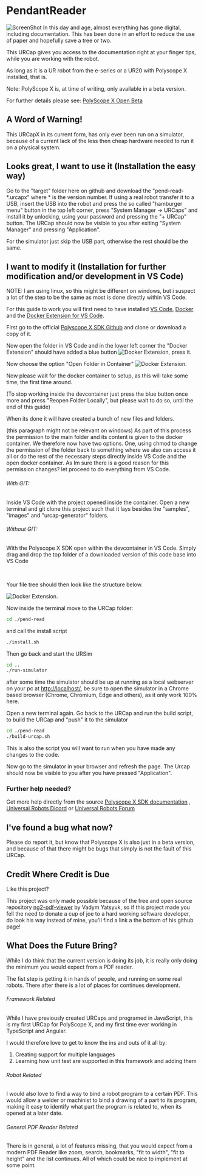 # PendantReader
![ScreenShot](documentation/pictures/ScreenCap.png "Example of Usage")
In this day and age, almost everything has gone digital, including documentation. This has been done in an effort to reduce the use of paper and hopefully save a tree or two.

This URCap gives you access to the documentation right at your finger tips, while you are working with the robot.

As long as it is a UR robot from the e-series or a UR20 with Polyscope X installed, that is.

Note:
PolyScope X is, at time of writing, only available in a beta version.

For further details please see: [PolyScope X Open Beta ](https://forum.universal-robots.com/t/polyscope-x-open-beta-announcement/36988)

## A Word of Warning!

This URCapX in its current form, has only ever been run on a simulator, because of a current lack of the less then cheap hardware needed to run it on a physical system.

## Looks great, I want to use it (Installation the easy way)

Go to the "target" folder here on github and download the "pend-read-\*.urcapx" where * is the version number.
If using a real robot transfer it to a USB, insert the USB into the robot and press the so called "hamburger menu" button in the top left corner, press "System Manager -> URCaps" and install it by unlocking, using your password and pressing the "+ URCap" button.
The URCap should now be visible to you after exiting "System Manager" and pressing "Application".

For the simulator just skip the USB part, otherwise the rest should be the same.

## I want to modify it (Installation for further modification and/or development in VS Code)

NOTE: I am using linux, so this might be different on windows, but i suspect a lot of the step to be the same as most is done directly within VS Code.

For this guide to work you will first need to have installed [VS Code](https://code.visualstudio.com/), [Docker](https://code.visualstudio.com/docs/devcontainers/tutorial#_install-docker) and the [Docker Extension for VS Code](https://code.visualstudio.com/docs/devcontainers/tutorial#_install-the-extension).

First go to the official [Polyscope X SDK Github](https://github.com/UniversalRobots/PolyScopeX_URCap_SDK) and clone or download a copy of it.

Now open the folder in VS Code and in the lower left corner the "Docker Extension" should have added a blue button ![Docker Extension](documentation/pictures/DockerExtension.png "Docker Extension Button"), press it.

Now choose the option "Open Folder in Container" ![Docker Extension](documentation/pictures/OpenInContainer.png "Docker Extension Drop Down").

Now please wait for the docker container to setup, as this will take some time, the first time around.

(To stop working inside the devcontainer just press the blue button once more and press "Reopen Folder Locally", but please wait to do so, until the end of this guide)

When its done it will have created a bunch of new files and folders.

(this paragraph might not be relevant on windows) As part of this process the permission to the main folder and its content is given to the docker container. We therefore now have two options. One, using chmod to change the permission of the folder back to something where we also can access it all or do the rest of the necessary steps directly inside VS Code and the open docker container.
As Im sure there is a good reason for this permission changes? let proceed to do everything from VS Code.

###### With GIT:

Inside VS Code with the project opened inside the container. Open a new terminal and git clone this project such that it lays besides the "samples", "images" and "urcap-generator" folders.

###### Without GIT:

With the Polyscope X SDK open within the devcontainer in VS Code. Simply drag and drop the top folder of a downloaded version of this code base into VS Code

<br>

Your file tree should then look like the structure below.

![Docker Extension](documentation/pictures/FolderStrucktur.png "Docker Extension Drop Down").

Now inside the terminal move to the URCap folder:

```bash
cd ./pend-read
```

and call the install script

```bash
./install.sh
```

Then go back and start the URSim

```bash
cd ..
./run-simulator
```

after some time the simulator should be up at running as a local webserver on your pc at [http://localhost/](http://localhost/), be sure to open the simulator in a Chrome based browser (Chrome, Chromium, Edge and others), as it only work 100% here.

Open a new terminal again.
Go back to the URCap and run the build script, to build the URCap and "push" it to the simulator

```bash
cd ./pend-read
./build-urcap.sh
```

This is also the script you will want to run when you have made any changes to the code.

Now go to the simulator in your browser and refresh the page. The Urcap should now be visible to you after you have pressed "Application".

### Further help needed?

Get more help directly from the source [Polyscope X SDK documentation](https://docs.universal-robots.com/PolyScopeX_SDK_Documentation/build/PSX-SDK-v0.12/GettingStarted.html#cheatsheet) , [Universal Robots Dicord](https://discord.com/invite/sEjRgEf6fp) or [Universal Robots Forum](https://forum.universal-robots.com)

## I've found a bug what now?

Please do report it, but know that Polyscope X is also just in a beta version, and because of that there might be bugs that simply is not the fault of this URCap.

## Credit Where Credit is Due
Like this project?

This project was only made possible because of the free
and open source repository [ng2-pdf-viewer](https://github.com/VadimDez/ng2-pdf-viewer) by Vadym Yatsyuk, so if this project made you fell the need to donate a cup of joe to a hard working software developer, do look his way instead of mine, you'll find a link a the bottom of his github page!

## What Does the Future Bring?
While I  do think that the current version is doing its job, it is really only doing the minimum you would expect from a PDF reader.

The fist step is getting it in hands of people, and running on some real robots. There after there is a lot of places for continues development.

###### Framework Related

While I have previously created URCaps and programed in JavaScript, this is my first URCap for PolyScope X, and my first time ever working in TypeScript and Angular.

I would therefore love to get to know the ins and outs of it all by:
 
 1. Creating support for multiple languages
 2. Learning how unit test are supported in this framework and adding them
  
###### Robot Related

I would also love to find a way to bind a robot program to a certain PDF.
This would allow a welder or machinist to bind a drawing of a part to its program, making it easy to identify what part the program is related to, when its opened at a later date.

###### General PDF Reader Related

There is in general, a lot of features missing, that you would expect from a modern PDF Reader like zoom, search, bookmarks, "fit to width", "fit to height" and the list continues.
All of which could be nice to implement at some point.
